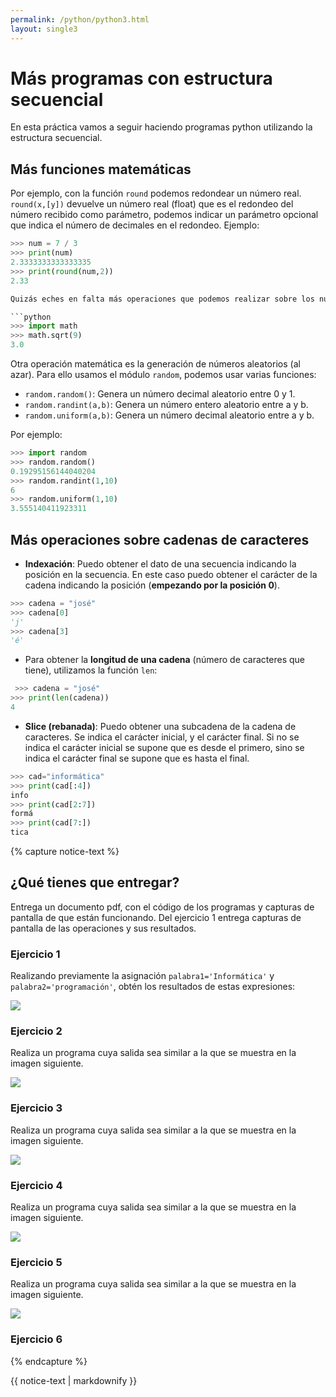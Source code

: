 ```yaml
---
permalink: /python/python3.html
layout: single3
---
```


# Más programas con estructura secuencial

En esta práctica vamos a seguir haciendo programas python utilizando la estructura secuencial.

## Más funciones matemáticas

Por ejemplo, con la función `round` podemos redondear un número real. `round(x,[y])` devuelve un número real (float) que es el redondeo del número recibido como parámetro, podemos indicar un parámetro opcional que indica el número de decimales en el redondeo. Ejemplo:

```python
>>> num = 7 / 3
>>> print(num)
2.3333333333333335
>>> print(round(num,2))
2.33

Quizás eches en falta más operaciones que podemos realizar sobre los números. En el módulo math encontramos muchas de estas operaciones. Para utilizarlas vamos a importar el módulo, por ejemplo para realizar una raíz cuadrada:

```python
>>> import math
>>> math.sqrt(9)
3.0
```

Otra operación matemática es la generación de números aleatorios (al azar). Para ello usamos el módulo `random`, podemos usar varias funciones:

* `random.random()`: Genera un número decimal aleatorio entre 0 y 1.
* `random.randint(a,b)`: Genera un número entero aleatorio entre a y b.
* `random.uniform(a,b)`: Genera un número decimal aleatorio entre a y b.

Por ejemplo:

```python
>>> import random
>>> random.random()
0.19295156144040204
>>> random.randint(1,10)
6
>>> random.uniform(1,10)
3.555140411923311
```

## Más operaciones sobre cadenas de caracteres

* **Indexación**: Puedo obtener el dato de una secuencia indicando la posición en la secuencia. En este caso puedo obtener el carácter de la cadena indicando la posición (**empezando por la posición 0**).

```python
>>> cadena = "josé"
>>> cadena[0]
'j'
>>> cadena[3]
'é'
```

* Para obtener la **longitud de una cadena** (número de caracteres que tiene), utilizamos la función `len`:

```python
 >>> cadena = "josé"
>>> print(len(cadena))
4
```

* **Slice (rebanada)**: Puedo obtener una subcadena de la cadena de caracteres. Se indica el carácter inicial, y el carácter final. Si no se indica el carácter inicial se supone que es desde el primero, sino se indica el carácter final se supone que es hasta el final. 

```python
>>> cad="informática"
>>> print(cad[:4])
info
>>> print(cad[2:7])
formá
>>> print(cad[7:])
tica
```

{% capture notice-text %}

## ¿Qué tienes que entregar?

Entrega un documento pdf, con el código de los programas y capturas de pantalla de que están funcionando. Del ejercicio 1 entrega capturas de pantalla de las operaciones y sus resultados.

### Ejercicio 1

Realizando previamente la asignación `palabra1='Informática'` y `palabra2='programación'`, obtén los resultados de estas expresiones:

![ ](../lmgs/hlc2324/img/img1_p3.png)

### Ejercicio 2

Realiza un programa cuya salida sea similar a la que se muestra en la imagen siguiente.

![ ](../lmgs/hlc2324/img/img2_p3.png)

### Ejercicio 3

Realiza un programa cuya salida sea similar a la que se muestra en la imagen siguiente.

![ ](../lmgs/hlc2324/img/img3_p3.png)

### Ejercicio 4

Realiza un programa cuya salida sea similar a la que se muestra en la imagen siguiente.

![ ](../lmgs/hlc2324/img/img4_p3.png)

### Ejercicio 5

Realiza un programa cuya salida sea similar a la que se muestra en la imagen siguiente.

![ ](../lmgs/hlc2324/img/img5_p3.png)

### Ejercicio 6



{% endcapture %}<div class="notice--info">{{ notice-text | markdownify }}</div>
